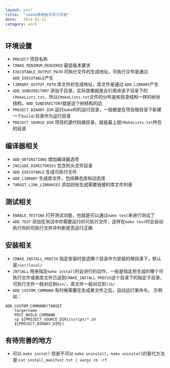 ```yaml
---
layout: post
title:  "cmake常用指令学习手册"
date:   2014-03-12
category: work
---
```


## 环境设置

* `PROJECT` 项目名称
* `CMAKE_MINIMUM_REQUIRED` 最低版本要求
* `EXECUTABLE_OUTPUT_PATH` 可执行文件的生成地址，可执行文件是通过 `ADD_EXECUTABLE`产生
* `LIBRARY_OUTPUT_PATH` 库文件的生成地址，库文件是通过 `ADD_LIBRARY`产生
* `ADD_SUBDIRECTORY` 添加子目录，实际效果就是会引用进该子目录下的`CMakeLists.txt`，所以`CMakeLists.txt`文件的分布是和目录结构一样的树状结构，`ADD_SUBDIRECTORY`就是这个树结构的边
* `PROJECT_BINARY_DIR` 运行`make`时的运行目录，一般都是在项目根目录下新建一个`build/`目录作为运行目录
* `PROJECT_SOURCE_DIR` 项目的源代码根目录，就是最上层`CMakeLists.txt`所在的目录


## 编译器相关

* `ADD_DEFINITIONS` 增加编译器选项
* `INCLUDE_DIRECTORIES` 包含的头文件目录
* `ADD_EXECUTABLE` 生成可执行文件
* `ADD_LIBRARY` 生成库文件，包括静态库和动态库
* `TARGET_LINK_LIBRARIES` 添加目标生成需要链接的库文件列表

## 测试相关

* `ENABLE_TESTING` 打开测试功能，也就是可以通过`make test`来进行测试了
* `ADD_TEST` 添加在测试中你需要运行的可执行文件，这样在`make test`时会自动执行你的可执行文件并判断是否运行正确


## 安装相关

* `CMAKE_INSTALL_PREFIX` 指定安装时是选哪个目录作为安装的根目录下，默认是`/usr/local/`
* `INTSALL` 用来指定`make install`时会进行的动作，一般是指定将生成的哪个可执行文件或者库文件已送到`CMAKE_INSTALL_PREFIX`这个目录下的指定子目录，可执行文件一般对应到`bin/`，库文件一般对应到`lib/`
* `ADD_CUSTOM_COMMAND` 有时候需要在生成某文件之后，自动运行某命令。
示例如：

```
ADD_CUSTOM_COMMAND(TARGET 
    targername 
    POST_BUILD COMMAND 
    cp ${PROJECT_SOURCE_DIR}/script/*.sh 
    ${PROJECT_BINARY_DIR})
``` 

## 有待完善的地方

* 可以 `make install` 但是不可以 `make uninstall`，`make uninstall`的替代方法是:`cat install_manifest.txt | xargs rm -rf`
